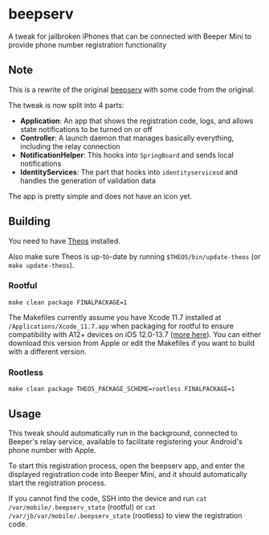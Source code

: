 # beepserv
A tweak for jailbroken iPhones that can be connected with Beeper Mini to provide phone number registration functionality

## Note
This is a rewrite of the original [beepserv](https://github.com/beeper/phone-registration-provider) with some code from the original.

The tweak is now split into 4 parts:
- **Application**: An app that shows the registration code, logs, and allows state notifications to be turned on or off
- **Controller**: A launch daemon that manages basically everything, including the relay connection
- **NotificationHelper**: This hooks into `SpringBoard` and sends local notifications
- **IdentityServices**: The part that hooks into `identityservicesd` and handles the generation of validation data

The app is pretty simple and does not have an icon yet.

## Building
You need to have [Theos](https://theos.dev/docs/installation) installed.

Also make sure Theos is up-to-date by running `$THEOS/bin/update-theos` (or `make update-theos`).

### Rootful
`make clean package FINALPACKAGE=1`

The Makefiles currently assume you have Xcode 11.7 installed at `/Applications/Xcode_11.7.app` when packaging for rootful to ensure compatibility with A12+ devices on iOS 12.0-13.7 ([more here](https://theos.dev/docs/arm64e-deployment)). You can either download this version from Apple or edit the Makefiles if you want to build with a different version.

### Rootless
`make clean package THEOS_PACKAGE_SCHEME=rootless FINALPACKAGE=1`

## Usage
This tweak should automatically run in the background, connected to Beeper's relay service, available to facilitate registering your Android's phone number with Apple.

To start this registration process, open the beepserv app, and enter the displayed registration code into Beeper Mini, and it should automatically start the registration process.

If you cannot find the code, SSH into the device and run `cat /var/mobile/.beepserv_state` (rootful) or `cat /var/jb/var/mobile/.beepserv_state` (rootless) to view the registration code.